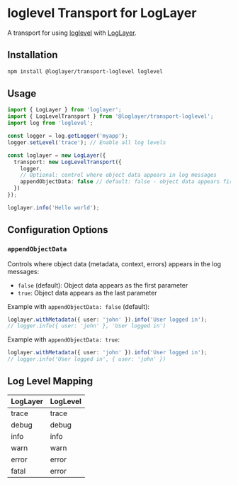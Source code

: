 # loglevel Transport for LogLayer

A transport for using [loglevel](https://github.com/pimterry/loglevel) with [LogLayer](https://loglayer.dev).

## Installation

```bash
npm install @loglayer/transport-loglevel loglevel
```

## Usage

```typescript
import { LogLayer } from 'loglayer';
import { LogLevelTransport } from '@loglayer/transport-loglevel';
import log from 'loglevel';

const logger = log.getLogger('myapp');
logger.setLevel('trace'); // Enable all log levels

const loglayer = new LogLayer({
  transport: new LogLevelTransport({
    logger,
    // Optional: control where object data appears in log messages
    appendObjectData: false // default: false - object data appears first
  })
});

loglayer.info('Hello world');
```

## Configuration Options

### `appendObjectData`

Controls where object data (metadata, context, errors) appears in the log messages:
- `false` (default): Object data appears as the first parameter
- `true`: Object data appears as the last parameter

Example with `appendObjectData: false` (default):
```typescript
loglayer.withMetadata({ user: 'john' }).info('User logged in');
// logger.info({ user: 'john' }, 'User logged in')
```

Example with `appendObjectData: true`:
```typescript
loglayer.withMetadata({ user: 'john' }).info('User logged in');
// logger.info('User logged in', { user: 'john' })
```

## Log Level Mapping

| LogLayer | LogLevel |
|----------|----------|
| trace    | trace    |
| debug    | debug    |
| info     | info     |
| warn     | warn     |
| error    | error    |
| fatal    | error    |
